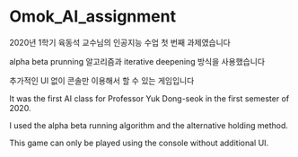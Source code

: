 # Omok_AI_assignment

2020년 1학기 육동석 교수님의 인공지능 수업 첫 번째 과제였습니다

alpha beta prunning 알고리즘과 iterative deepening 방식을 사용했습니다

추가적인 UI 없이 콘솔만 이용해서 할 수 있는 게임입니다





It was the first AI class for Professor Yuk Dong-seok in the first semester of 2020.

I used the alpha beta running algorithm and the alternative holding method.

This game can only be played using the console without additional UI.
